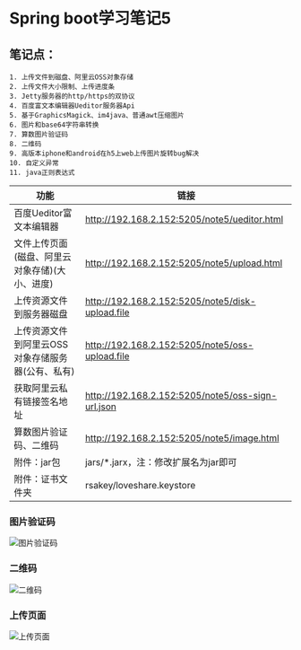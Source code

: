  Spring boot学习笔记5
============================
## 笔记点：
```
1. 上传文件到磁盘、阿里云OSS对象存储
2. 上传文件大小限制、上传进度条
3. Jetty服务器的http/https的双协议
4. 百度富文本编辑器Ueditor服务器Api
5. 基于GraphicsMagick、im4java、普通awt压缩图片
6. 图片和base64字符串转换
7. 算数图片验证码
8. 二维码
9. 高版本iphone和android在h5上web上传图片旋转bug解决
10. 自定义异常
11. java正则表达式
```

|功能|链接|
|---|---|
|百度Ueditor富文本编辑器|http://192.168.2.152:5205/note5/ueditor.html|
|文件上传页面(磁盘、阿里云对象存储)(大小、进度)|http://192.168.2.152:5205/note5/upload.html|
|上传资源文件到服务器磁盘|http://192.168.2.152:5205/note5/disk-upload.file|
|上传资源文件到阿里云OSS对象存储服务器(公有、私有)|http://192.168.2.152:5205/note5/oss-upload.file|
|获取阿里云私有链接签名地址|http://192.168.2.152:5205/note5/oss-sign-url.json|
|算数图片验证码、二维码|http://192.168.2.152:5205/note5/image.html|
|附件：jar包|jars/*.jarx，注：修改扩展名为jar即可|
|附件：证书文件夹|rsakey/loveshare.keystore|

### 图片验证码
![图片验证码](http://loveshare.oss-cn-shanghai.aliyuncs.com/universal/image/default/img-verified-eg.jpeg)
### 二维码
![二维码](http://loveshare.oss-cn-shanghai.aliyuncs.com/universal/image/default/defaultqrcode.jpeg)
### 上传页面
![上传页面](http://loveshare.oss-cn-shanghai.aliyuncs.com/universal/image/github/image-upload-html.png)
